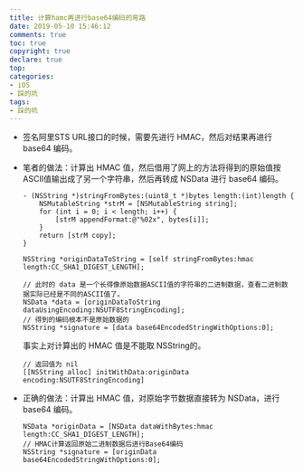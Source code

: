 ```yaml
---
title: 计算hamc再进行base64编码的弯路
date: 2019-05-10 15:46:12
comments: true
toc: true
copyright: true
declare: true
top:
categories:
- iOS
- 踩的坑
tags:
- 踩的坑
---
```



* 签名阿里STS URL接口的时候，需要先进行 HMAC，然后对结果再进行 base64 编码。

<!--more-->
* 笔者的做法：计算出 HMAC 值，然后借用了网上的方法将得到的原始值按ASCII值输出成了另一个字符串，然后再转成 NSData 进行 base64 编码。

    ```objc 原始二进制数据以ASCII值保存为NSString
    - (NSString *)stringFromBytes:(uint8_t *)bytes length:(int)length {
        NSMutableString *strM = [NSMutableString string];
        for (int i = 0; i < length; i++) {
            [strM appendFormat:@"%02x", bytes[i]];
        }
        return [strM copy];
    }
    ```
    ```
    NSString *originDataToString = [self stringFromBytes:hmac length:CC_SHA1_DIGEST_LENGTH];
    
    // 此时的 data 是一个长得像原始数据ASCII值的字符串的二进制数据，查看二进制数据实际已经是不同的ASCII值了。
    NSData *data = [originDataToString dataUsingEncoding:NSUTF8StringEncoding];
    // 得到的编码根本不是原始数据的
    NSString *signature = [data base64EncodedStringWithOptions:0];
    ```
    事实上对计算出的 HMAC 值是不能取 NSString的。
    ```
    // 返回值为 nil
    [[NSString alloc] initWithData:originData encoding:NSUTF8StringEncoding]
    ```
* 正确的做法：计算出 HMAC 值，对原始字节数据直接转为 NSData，进行 base64 编码。

    ```
    NSData *originData = [NSData dataWithBytes:hmac length:CC_SHA1_DIGEST_LENGTH];
    // HMAC计算返回原始二进制数据后进行Base64编码
    NSString *signature = [originData base64EncodedStringWithOptions:0];
    ```
